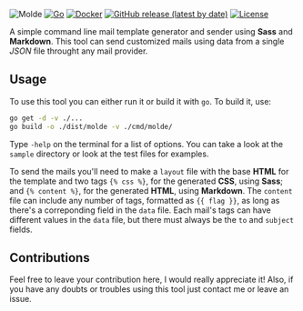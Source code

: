 ![Molde](https://live.staticflickr.com/65535/50878282997_a819a0a40f_b.jpg)
[![Go](https://github.com/action-square/molde/workflows/Go/badge.svg)](https://github.com/action-square/molde/actions)
[![Docker](https://github.com/action-square/molde/workflows/Docker/badge.svg)](https://github.com/action-square/molde/actions)
[![GitHub release (latest by date)](https://img.shields.io/github/v/release/action-square/molde)](https://github.com/action-square/molde/releases)
[![License](https://img.shields.io/badge/license-MIT-informational.svg)](https://opensource.org/licenses/MIT)

A simple command line mail template generator and sender using **Sass** and **Markdown**.
This tool can send customized mails using data from a single *JSON* file throught any mail provider.

## Usage

To use this tool you can either run it or build it with `go`. To build it, use:

```sh
go get -d -v ./...
go build -o ./dist/molde -v ./cmd/molde/
```

Type `-help` on the terminal for a list of options.
You can take a look at the `sample` directory or look at the test files for examples.

To send the mails you'll need to make a `layout` file with the base **HTML** for the template and two tags `{% css %}`, for the generated **CSS**, using **Sass**; and `{% content %}`, for the generated **HTML**, using **Markdown**.
The `content` file can include any number of tags, formatted as `{{ flag }}`, as long as there's a correponding field in the `data` file.
Each mail's tags can have different values in the `data` file, but there must always be the `to` and `subject` fields.

## Contributions

Feel free to leave your contribution here, I would really appreciate it!
Also, if you have any doubts or troubles using this tool just contact me or leave an issue.
